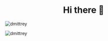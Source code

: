 <h1 align="center"> Hi there 👋 </h1>

<p align="left"><img src="https://komarev.com/ghpvc/?username=dmittrey&label=Profile%20views&color=0e75b6&style=flat" alt="dmittrey" /></p>

<p align="left"> <img align="left" src="https://github-readme-stats.vercel.app/api/top-langs?username=dmittrey&show_icons=true&locale=en&layout=compact" alt="dmittrey" /> </p>

<!-- <p>&nbsp;<img align="center" src="https://github-readme-stats.vercel.app/api?username=dmittrey&show_icons=true&locale=en" alt="dmittrey" /></p> -->
